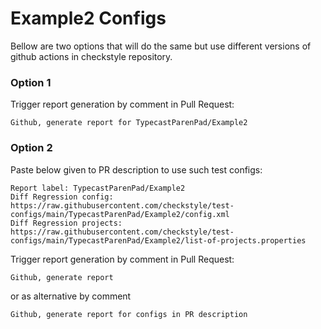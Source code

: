 # Example2 Configs

Bellow are two options that will do the same but use different versions
of github actions in checkstyle repository.


### Option 1
Trigger report generation by comment in Pull Request:
```
Github, generate report for TypecastParenPad/Example2
```

### Option 2

Paste below given to PR description to use such test configs:
```
Report label: TypecastParenPad/Example2
Diff Regression config: https://raw.githubusercontent.com/checkstyle/test-configs/main/TypecastParenPad/Example2/config.xml
Diff Regression projects: https://raw.githubusercontent.com/checkstyle/test-configs/main/TypecastParenPad/Example2/list-of-projects.properties
```

Trigger report generation by comment in Pull Request:
```
Github, generate report
```
or as alternative by comment
```
Github, generate report for configs in PR description
```
